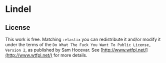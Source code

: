 # Lindel

## License

This work is free. Matching `:elastix` you can redistribute it and/or modify it
under the terms of the `Do What The Fuck You Want To Public License, Version 2`,
as published by Sam Hocevar. See [http://www.wtfpl.net/](http://www.wtfpl.net/)
for more details.

